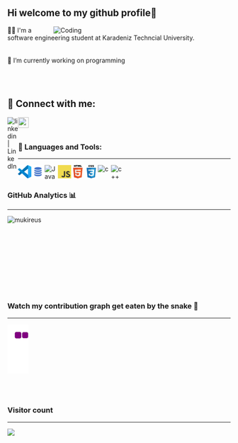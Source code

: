 ## Hi welcome to my github profile👋

<img align="right" alt="Coding" width="400"  src="https://res.cloudinary.com/practicaldev/image/fetch/s--sNXjzc6P--/c_limit%2Cf_auto%2Cfl_progressive%2Cq_66%2Cw_880/https://media1.tenor.com/images/0c34272909ee2a4db5606a014082312b/tenor.gif%3Fitemid%3D15828752">
  👩‍💻 I'm a software engineering student at Karadeniz Techncial University.
   <br />    <br />    <br />
  🔭 I’m currently working on programming
 
 <br /><br />
 

## 📩 Connect with me:

[<img align="left" alt="linkedin | LinkedIn" width="24px" src="https://raw.githubusercontent.com/peterthehan/peterthehan/master/assets/linkedin.svg" />][linkedin]
[<img align="left" height="24" width="24" src="https://cdn.jsdelivr.net/npm/simple-icons@v4/icons/gmail.svg" />][gmail]

<br />
<br />


###  🔧 Languages and Tools:
***
<img align="left" alt="Visual Studio Code" width="30px" src="https://raw.githubusercontent.com/github/explore/80688e429a7d4ef2fca1e82350fe8e3517d3494d/topics/visual-studio-code/visual-studio-code.png" />
<img align="left" alt="sql" width="30px" src="https://raw.githubusercontent.com/github/explore/80688e429a7d4ef2fca1e82350fe8e3517d3494d/topics/sql/sql.png"/>
<img align="left" alt="Java" width="30px" src="https://www.software.info.tr/wp-content/uploads/2021/11/web-development-development-java-wallpaper-preview.jpg"/>
<img align="left" alt="Javascript" width="30px" src="https://raw.githubusercontent.com/github/explore/80688e429a7d4ef2fca1e82350fe8e3517d3494d/topics/javascript/javascript.png" />
<img align="left" alt="Html" width="30px" src="https://raw.githubusercontent.com/github/explore/80688e429a7d4ef2fca1e82350fe8e3517d3494d/topics/html/html.png" />
<img align="left" alt="Css" width="30px" src="https://raw.githubusercontent.com/github/explore/80688e429a7d4ef2fca1e82350fe8e3517d3494d/topics/css/css.png" />
<img align="left" alt="c" width="30px" src="https://www.mustafayemural.com/wp-content/uploads/2020/09/Cover_C_1.png" />
<img align="left" alt="c++" width="30px" src="https://e7.pngegg.com/pngimages/46/626/png-clipart-c-logo-the-c-programming-language-computer-icons-computer-programming-source-code-programming-miscellaneous-template.png" />




<br /><br />

### GitHub Analytics 📊
***

<img height="180em" align="left" src="https://github-readme-stats.vercel.app/api/top-langs?username=irem6142&show_icons=true&locale=en&layout=compact&langs_count=8&theme=radical" alt="mukireus"/>

<br /><br /><br /> <br /><br /> <br /><br /> <br /><br /> <br />






### Watch my contribution graph get eaten by the snake 🐍
***

![snake gif](https://github.com/irem6142/irem6142/blob/output/github-contribution-grid-snake.gif)

<br /> <br />
 ### Visitor count
 ***
<img src="https://profile-counter.glitch.me/irem6142/count.svg" />


[linkedin]: https://linkedin.com/in/irem-u-5b05381b9

[gmail]: mailto:iremuslu1453@gmail.com





